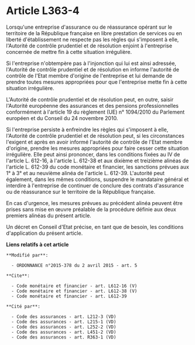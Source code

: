 # Article L363-4

Lorsqu'une entreprise d'assurance ou de réassurance opérant sur le territoire de la République française en libre prestation
de services ou en liberté d'établissement ne respecte pas les règles qui s'imposent à elle, l'Autorité de contrôle prudentiel
et de résolution enjoint à l'entreprise concernée de mettre fin à cette situation irrégulière. 

Si l'entreprise n'obtempère pas à l'injonction qui lui est ainsi adressée, l'Autorité de contrôle prudentiel et de résolution
en informe l'autorité de contrôle de l'Etat membre d'origine de l'entreprise et lui demande de prendre toutes mesures
appropriées pour que l'entreprise mette fin à cette situation irrégulière. 

L'Autorité de contrôle prudentiel et de résolution peut, en outre, saisir l'Autorité européenne des assurances et des
pensions professionnelles conformément à l'article 19 du règlement (UE) n° 1094/2010 du Parlement européen et du Conseil du
24 novembre 2010. 

Si l'entreprise persiste à enfreindre les règles qui s'imposent à elle, l'Autorité de contrôle prudentiel et de résolution
peut, si les circonstances l'exigent et après en avoir informé l'autorité de contrôle de l'Etat membre d'origine, prendre les
mesures appropriées pour faire cesser cette situation irrégulière. Elle peut ainsi prononcer, dans les conditions fixées au
IV de l'article L. 612-16, à l'article L. 612-38 et aux dixième et treizième alinéas de l'article L. 612-39 du code monétaire
et financier, les sanctions prévues aux 1° à 3° et au neuvième alinéa de l'article L. 612-39. L'autorité peut également, dans
les mêmes conditions, suspendre le mandataire général et interdire à l'entreprise de continuer de conclure des contrats
d'assurance ou de réassurance sur le territoire de la République française. 

En cas d'urgence, les mesures prévues au précédent alinéa peuvent être prises sans mise en œuvre préalable de la procédure
définie aux deux premiers alinéas du présent article. 

Un décret en Conseil d'Etat précise, en tant que de besoin, les conditions d'application du présent article.

**Liens relatifs à cet article**

	**Modifié par**:

	  - ORDONNANCE n°2015-378 du 2 avril 2015 - art. 5

	**Cite**:

	  - Code monétaire et financier - art. L612-16 (V)
	  - Code monétaire et financier - art. L612-38 (V)
	  - Code monétaire et financier - art. L612-39

	**Cité par**:

	  - Code des assurances - art. L212-3 (VD)
	  - Code des assurances - art. L215-1 (VD)
	  - Code des assurances - art. L252-2 (VD)
	  - Code des assurances - art. L451-2 (VD)
	  - Code des assurances - art. R363-1 (VD)
